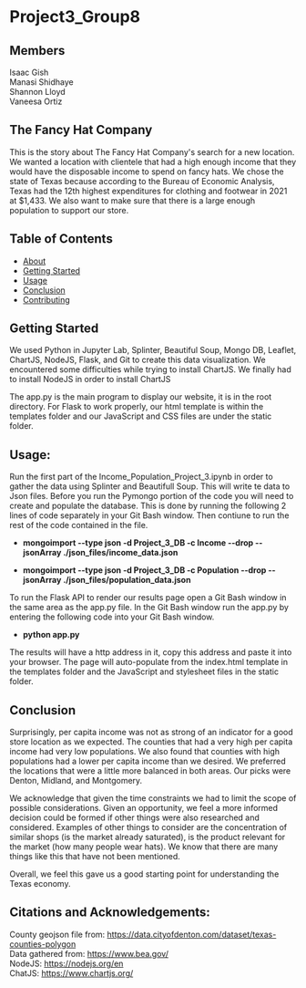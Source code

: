 # Project3_Group8

## Members
Isaac Gish<br>
Manasi Shidhaye<br>
Shannon Lloyd<br>
Vaneesa Ortiz



## The Fancy Hat Company
This is the story about The Fancy Hat Company's search for a new location. We wanted a location with clientele that had a high enough income that they would have the disposable income to spend on fancy hats. We chose the state of Texas because according to the Bureau of Economic Analysis, Texas had the 12th highest expenditures for clothing and footwear in 2021 at $1,433. We also want to make sure that there is a large enough population to support our store.

## Table of Contents

- [About](#about)
- [Getting Started](#getting_started)
- [Usage](#usage)
- [Conclusion](#conclusion)
- [Contributing](#contributing)

## Getting Started
We used Python in Jupyter Lab, Splinter, Beautiful Soup, Mongo DB, Leaflet, ChartJS, NodeJS, Flask, and Git to create this data visualization.
We encountered some difficulties while trying to install ChartJS. We finally had to install NodeJS in order to install ChartJS

The app.py is the main program to display our website, it is in the root directory.  For Flask to work properly, our html template is within the templates folder and our JavaScript and CSS files are under the static folder.

## Usage:

Run the first part of the Income_Population_Project_3.ipynb in order to gather the data using Splinter and Beautifull Soup. This will write te data to Json files. Before you run the Pymongo portion of the code you will need to create and populate the database. This is done by running the following 2 lines of code separately in your Git Bash window. Then contiune to run the rest of the code contained in the file.

- **mongoimport --type json -d Project_3_DB -c Income --drop --jsonArray ./json_files/income_data.json**

- **mongoimport --type json -d Project_3_DB -c Population --drop --jsonArray ./json_files/population_data.json**


To run the Flask API to render our results page open a Git Bash window in the same area as the app.py file. In the Git Bash window run the app.py by entering the following code into your Git Bash window.

- **python app.py**

The results will have a http address in it, copy this address and paste it into your browser. The page will auto-populate from the index.html template in the templates folder and the JavaScript and stylesheet files in the static folder.

## Conclusion

Surprisingly, per capita income was not as strong of an indicator for a good store location as we expected. The counties that had a very high per capita income had very low populations. We also found that counties with high populations had a lower per capita income than we desired. We preferred the locations that were a little more balanced in both areas. Our picks were Denton, Midland, and Montgomery.

We acknowledge that given the time constraints we had to limit the scope of possible considerations. Given an opportunity, we feel a more informed decision could be formed if other things were also researched and considered. Examples of other things to consider are the concentration of similar shops (is the market already saturated), is the product relevant for the market (how many people wear hats). We know that there are many things like this that have not been mentioned.

Overall, we feel this gave us a good starting point for understanding the Texas economy.

## Citations and Acknowledgements:

County geojson file from: https://data.cityofdenton.com/dataset/texas-counties-polygon<br>
Data gathered from:  https://www.bea.gov/<br>
NodeJS:  https://nodejs.org/en<br>
ChatJS: https://www.chartjs.org/



